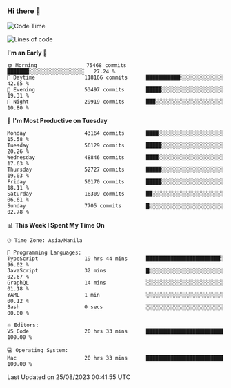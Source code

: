 ### Hi there 👋

<!--START_SECTION:waka-->
![Code Time](http://img.shields.io/badge/Code%20Time-4%2C264%20hrs%2043%20mins-blue)

![Lines of code](https://img.shields.io/badge/From%20Hello%20World%20I%27ve%20Written-105.9%20million%20lines%20of%20code-blue)

**I'm an Early 🐤** 

```text
🌞 Morning                75468 commits       ███████░░░░░░░░░░░░░░░░░░   27.24 % 
🌆 Daytime                118166 commits      ███████████░░░░░░░░░░░░░░   42.65 % 
🌃 Evening                53497 commits       █████░░░░░░░░░░░░░░░░░░░░   19.31 % 
🌙 Night                  29919 commits       ███░░░░░░░░░░░░░░░░░░░░░░   10.80 % 
```
📅 **I'm Most Productive on Tuesday** 

```text
Monday                   43164 commits       ████░░░░░░░░░░░░░░░░░░░░░   15.58 % 
Tuesday                  56129 commits       █████░░░░░░░░░░░░░░░░░░░░   20.26 % 
Wednesday                48846 commits       ████░░░░░░░░░░░░░░░░░░░░░   17.63 % 
Thursday                 52727 commits       █████░░░░░░░░░░░░░░░░░░░░   19.03 % 
Friday                   50170 commits       █████░░░░░░░░░░░░░░░░░░░░   18.11 % 
Saturday                 18309 commits       ██░░░░░░░░░░░░░░░░░░░░░░░   06.61 % 
Sunday                   7705 commits        █░░░░░░░░░░░░░░░░░░░░░░░░   02.78 % 
```


📊 **This Week I Spent My Time On** 

```text
🕑︎ Time Zone: Asia/Manila

💬 Programming Languages: 
TypeScript               19 hrs 44 mins      ████████████████████████░   96.02 % 
JavaScript               32 mins             █░░░░░░░░░░░░░░░░░░░░░░░░   02.67 % 
GraphQL                  14 mins             ░░░░░░░░░░░░░░░░░░░░░░░░░   01.18 % 
YAML                     1 min               ░░░░░░░░░░░░░░░░░░░░░░░░░   00.12 % 
Bash                     0 secs              ░░░░░░░░░░░░░░░░░░░░░░░░░   00.00 % 

🔥 Editors: 
VS Code                  20 hrs 33 mins      █████████████████████████   100.00 % 

💻 Operating System: 
Mac                      20 hrs 33 mins      █████████████████████████   100.00 % 
```


 Last Updated on 25/08/2023 00:41:55 UTC
<!--END_SECTION:waka-->


<!--
**rad182/rad182** is a ✨ _special_ ✨ repository because its `README.md` (this file) appears on your GitHub profile.

Here are some ideas to get you started:

- 🔭 I’m currently working on ...
- 🌱 I’m currently learning ...
- 👯 I’m looking to collaborate on ...
- 🤔 I’m looking for help with ...
- 💬 Ask me about ...
- 📫 How to reach me: ...
- 😄 Pronouns: ...
- ⚡ Fun fact: ...
-->

